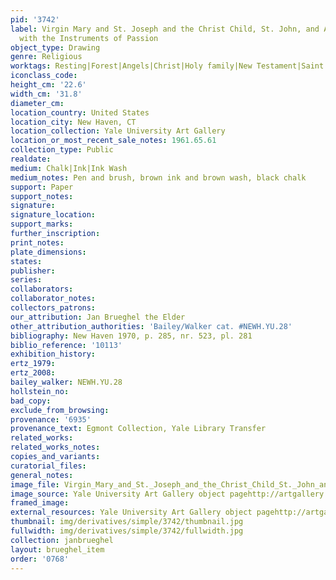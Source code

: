```yaml
---
pid: '3742'
label: Virgin Mary and St. Joseph and the Christ Child, St. John, and Angels Playing
  with the Instruments of Passion
object_type: Drawing
genre: Religious
worktags: Resting|Forest|Angels|Christ|Holy family|New Testament|Saint|Virgin Mary
iconclass_code:
height_cm: '22.6'
width_cm: '31.8'
diameter_cm:
location_country: United States
location_city: New Haven, CT
location_collection: Yale University Art Gallery
location_or_most_recent_sale_notes: 1961.65.61
collection_type: Public
realdate:
medium: Chalk|Ink|Ink Wash
medium_notes: Pen and brush, brown ink and brown wash, black chalk
support: Paper
support_notes:
signature:
signature_location:
support_marks:
further_inscription:
print_notes:
plate_dimensions:
states:
publisher:
series:
collaborators:
collaborator_notes:
collectors_patrons:
our_attribution: Jan Brueghel the Elder
other_attribution_authorities: 'Bailey/Walker cat. #NEWH.YU.28'
bibliography: New Haven 1970, p. 285, nr. 523, pl. 281
biblio_reference: '10113'
exhibition_history:
ertz_1979:
ertz_2008:
bailey_walker: NEWH.YU.28
hollstein_no:
bad_copy:
exclude_from_browsing:
provenance: '6935'
provenance_text: Egmont Collection, Yale Library Transfer
related_works:
related_works_notes:
copies_and_variants:
curatorial_files:
general_notes:
image_file: Virgin_Mary_and_St._Joseph_and_the_Christ_Child_St._John_and_Angels_Playing_with_the_Instruments_of_Passion_1961.65.61_Yale.jpg
image_source: Yale University Art Gallery object pagehttp://artgallery.yale.edu/collections/objects/33892
framed_image:
external_resources: Yale University Art Gallery object pagehttp://artgallery.yale.edu/collections/objects/33892
thumbnail: img/derivatives/simple/3742/thumbnail.jpg
fullwidth: img/derivatives/simple/3742/fullwidth.jpg
collection: janbrueghel
layout: brueghel_item
order: '0768'
---
```

